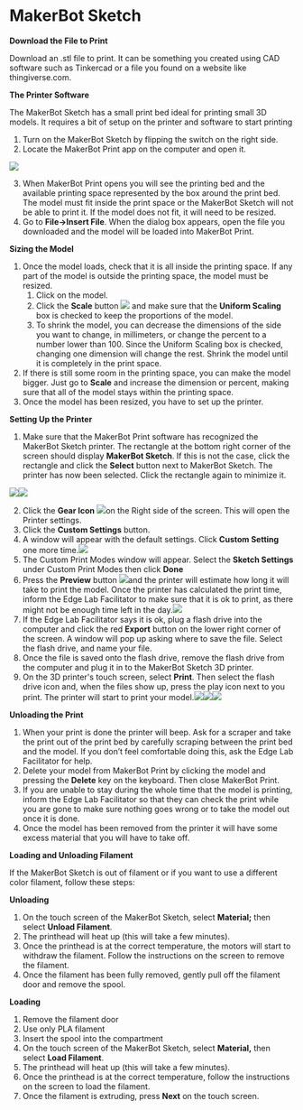 # MakerBot Sketch

**Download the File to Print**

Download an .stl file to print. It can be something you created using CAD software such as Tinkercad or a file you found on a website like thingiverse.com.



**The Printer Software**

The MakerBot Sketch has a small print bed ideal for printing small 3D models. It requires a bit of setup on the printer and software to start printing

1. Turn on the MakerBot Sketch by flipping the switch on the right side.
2. Locate the MakerBot Print app on the computer and open it.

![](https://lh7-us.googleusercontent.com/qgiZzoB6VRi8I8y5ITiIEHVdsLOz2OGkvykFUh2qAsp5hEPleGLbdl2n2bmEd492pBVuW1y7D8n\_4UJMuZN581pXW8N0wBqzUh1IhEAabqp8SN8svdJlZvH0fkA-0KNpKm-yVbcmQVr4gKnm-40ku7M)

3. When MakerBot Print opens you will see the printing bed and the available printing space represented by the box around the print bed. The model must fit inside the print space or the MakerBot Sketch will not be able to print it. If the model does not fit, it will need to be resized.
4. Go to **File->Insert File**. When the dialog box appears, open the file you downloaded and the model will be loaded into MakerBot Print.

**Sizing the Model**

1. Once the model loads, check that it is all inside the printing space. If any part of the model is outside the printing space, the model must be resized.&#x20;
   1. Click on the model.
   2. Click the **Scale** button ![](https://lh7-us.googleusercontent.com/oa9c4w0x2fNvUTR6WsH82JwGZYx8RQR72weA9lFTZM4VhXFnnPMaVHyYbz4AvqJpg8cIUyEBp8nsIkXd6CnufTpq1CaaghWMAA7LcvAlfSytjCLmC6ccgbdVkwXiAx\_Qqljgct0AGlfHICIYiqnH9Tk) and make sure that the **Uniform Scaling** box is checked to keep the proportions of the model.
   3. To shrink the model, you can decrease the dimensions of the side you want to change, in millimeters, or change the percent to a number lower than 100. Since the Uniform Scaling box is checked, changing one dimension will change the rest. Shrink the model until it is completely in the print space.
2. If there is still some room in the printing space, you can make the model bigger. Just go to **Scale** and increase the dimension or percent, making sure that all of the model stays within the printing space.
3. Once the model has been resized, you have to set up the printer.

**Setting Up the Printer**

1. Make sure that the MakerBot Print software has recognized the MakerBot Sketch printer. The rectangle at the bottom right corner of the screen should display **MakerBot Sketch**. If this is not the case, click the rectangle and click the **Select** button next to MakerBot Sketch. The printer has now been selected. Click the rectangle again to minimize it.

![](https://lh7-us.googleusercontent.com/tz4K8Q\_qBrN4Cx1HiN9SjDKqu4W8QroMIGSRmGgidYPuSFhV7YqI9sKydDxbBpi4Dk6dAzeDWPLPn0ZAUgBEzAhddwgqJYY6DjAYYDZpy9SVz-soACxBnmU3PXVmGoduNaYDtmJJnhX7LpYlLsWG3Kg)![](https://lh7-us.googleusercontent.com/PuvOvArZpH6JOdJPMKb5gsVJ6DJl5Faej4qv5lBAplRj9Y94JjeeAgF-vaL9D98K3Vp8mO4l3WcKiQC2B6EKuFZF3FCOiZw-sasf-B93pDVFoOhBCbyXaNNQTpWnIRi9IINI0BAWCg3ETb31PuBsgBA)

2. Click the **Gear Icon** ![](https://lh7-us.googleusercontent.com/qD74msQex-P9gOS6\_1fmBqezp7XO2XpoUau\_AMCqVwKDWzCxoPEXkBDeOvg7ter2fKTk1qC8p3lGhxtClqnMILDEEBN9-ZDNHQcqVVJxU6JWY-XUf3NHpnOlTETjgLpSbmmmm\_nkq78GDhRz2kAwnX8)on the Right side of the screen. This will open the Printer settings.
3. Click the **Custom Settings** button.
4. A window will appear with the default settings. Click **Custom Setting** one more time.![](https://lh7-us.googleusercontent.com/k\_W9TJWkZii\_X6NCbBZ-VnEBCKTBOINSzdc4s8Boy1z\_-5e3DMrXOYWBF3JFThSgdf5y\_Iw77IhmkG9x9h8\_NVDCAp7gBZOa2uxMm5VI8IOFPciI60MoVBqiFY2kV8JpUXyWtL0-744ULR28DAA1Duk)
5. The Custom Print Modes window will appear. Select the **Sketch Settings** under Custom Print Modes then click **Done**
6. Press the **Preview** button ![](https://lh7-us.googleusercontent.com/wbixluc512SqUlGB80mipzqX8zRM5iWz-23ZN6vjUbrgRQ5NlqdigStnQHQQnmqta37q\_PCk6zff9d-GMynPh2nnVA5ur70JZ92HbuSHuF0kEHR2OC4sDYKwnHKA4T-2-C0nvis0d1l3qOEfqJ89l30)and the printer will estimate how long it will take to print the model. Once the printer has calculated the print time, inform the Edge Lab Facilitator to make sure that it is ok to print, as there might not be enough time left in the day.![](https://lh7-us.googleusercontent.com/MJQhT4\_5AjXpLkwoPQV9h7If\_KQQZoiB5cFV5q-LrUoxnUesNPkAl0Vi4sqVm3tGi4s8GmUVG1\_MjvQvyZnkt0XphH286rki\_e6221Ww4bDKaLjul1zX\_BzEUaOe8tOUntYS-Mdw6m3mPl\_bDwry53c)
7. If the Edge Lab Facilitator says it is ok, plug a flash drive into the computer and click the red **Export** button on the lower right corner of the screen. A window will pop up asking where to save the file. Select the flash drive, and name your file.
8. Once the file is saved onto the flash drive, remove the flash drive from the computer and plug it in to the MakerBot Sketch 3D printer.
9. On the 3D printer's touch screen, select **Print**. Then select the flash drive icon and, when the files show up, press the play icon next to you print. The printer will start to print your model.![](https://lh7-us.googleusercontent.com/Xcq91v4auldd3GXxsRy\_kmj3NARl7d4fRJSxSH2vXtVIh30W\_iqdXn75X91L2fRE0qTgH4-V1kPcNHHe5pl4H2B6GYT\_-b1psBv5juGjZq0Zg58Nsc3n\_QVWKGGfqIT8VvFNjWgrTqOWhshy7koGisI)![](https://lh7-us.googleusercontent.com/alPRhgl23jw\_rNim0T0lbyWwySHRE-OJDa2XpiquUdkKLPB-GkmgF9C8i8mxNmIADZYxX8C2wHoZyrTF8kVRE22MYQj-AG3mchMCLh6\_jZh4zzqmvkEMJiYZ5tAWqzyVQCo6Fl19-zsgXIeI40LMbm8)![](https://lh7-us.googleusercontent.com/CsXHHrqQN27yeUhBWHHbhfQ3aGHKCfPskSkq5Jq5eEqp2Uv2oIlG1XG-SE2c1d8NTx98huEIcKMxBBhIrOIgy2h5K97oiN4KStNfFg4r5zHXaEq3NXuGy3SxtZbWKEr-fzxDYT5icL-\_KJqZFAzCSPQ)

**Unloading the Print**

1. When your print is done the printer will beep. Ask for a scraper and take the print out of the print bed by carefully scraping between the print bed and the model. If you don’t feel comfortable doing this, ask the Edge Lab Facilitator for help.
2. Delete your model from MakerBot Print by clicking the model and pressing the **Delete** key on the keyboard. Then close MakerBot Print.
3. If you are unable to stay during the whole time that the model is printing, inform the Edge Lab Facilitator so that they can check the print while you are gone to make sure nothing goes wrong or to take the model out once it is done.
4. Once the model has been removed from the printer it will have some excess material that you will have to take off.

**Loading and Unloading Filament**

If the MakerBot Sketch is out of filament or if you want to use a different color filament, follow these steps:

**Unloading**

1. On the touch screen of the MakerBot Sketch, select **Material;** then select **Unload Filament**.
2. The printhead will heat up (this will take a few minutes).
3. Once the printhead is at the correct temperature, the motors will start to withdraw the filament. Follow the instructions on the screen to remove the filament.
4. Once the filament has been fully removed, gently pull off the filament door and remove the spool.

**Loading**

1. Remove the filament door
2. Use only PLA filament
3. Insert the spool into the compartment
4. On the touch screen of the MakerBot Sketch, select **Material,** then select **Load Filament**.
5. The printhead will heat up (this will take a few minutes).
6. Once the printhead is at the correct temperature, follow the instructions on the screen to load the filament.
7. Once the filament is extruding, press **Next** on the touch screen.
